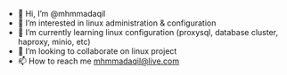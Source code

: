 - 👋 Hi, I’m @mhmmadaqil
- 👀 I’m interested in linux administration & configuration
- 🌱 I’m currently learning linux configuration (proxysql, database cluster, haproxy, minio, etc)
- 💞️ I’m looking to collaborate on linux project
- 📫 How to reach me mhmmadaqil@live.com

<!---
mhmmadaqil/mhmmadaqil is a ✨ special ✨ repository because its `README.md` (this file) appears on your GitHub profile.
You can click the Preview link to take a look at your changes.
--->
